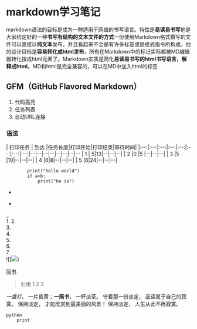 # markdown学习笔记
markdown语法的目标是成为一种适用于网络的书写语言。特性是**易读易书写**他是大家约定好的一种**书写有结构的文本文件的方式**一份使用Markdown格式撰写的文件可以直接以**纯文本**发布，并且看起来不会是有许多标签或是格式指令所构成。他的设计目标是**容易转化成html发布**，所有在Markdown中的标记实际都被MD编辑器转化按成html元素了。Markdown实质是简化**易读易书写的html书写语言，解释成html**。MD和html是完全兼容的，可以在MD中加入html的标签
 ## GFM（GitHub Flavored Markdown）
1. 代码高亮
2. 任务列表
3. 自动URL连接
### 语法
| 打印任务 | 到达 |任务长度|打印开始|打印结束|等待时间|
|:--:|:--:|:--:|:--:|:--:|:--:|:--:|:--:|--|--|--|--|--|--|--|--
| 1 | 5|13|--|--|--|
| 2 |0 |5 |--|--|--|
| 3 |5 |10|--|--|--|
| 4 |6|8|--|--|--|
| 5 |6|24|--|--|--|

			print("hello world")
			if a<b:
				print("he is")
+ 
* 
_       
1. 
2.  
3.  
4.  
5.  
6.  
7.  
![]<img src = 'https://i.loli.net/2018/12/09/5c0d167b858ca.jpg' />)


[简书](http://www.jianshu.com)
> 引用
> 1 
>   2
>    3



 *一盏灯*， 一片昏黄；**一简书**， 一杯淡茶。 守着那一份淡定， 品读属于自己的寂寞。 保持淡定， 才能欣赏到最美丽的风景！ 保持淡定， 人生从此不再寂寞。
 ```
 python
     print    
 ```    




<!--stackedit_data:
eyJoaXN0b3J5IjpbLTQwNjYzNTU2OV19
-->